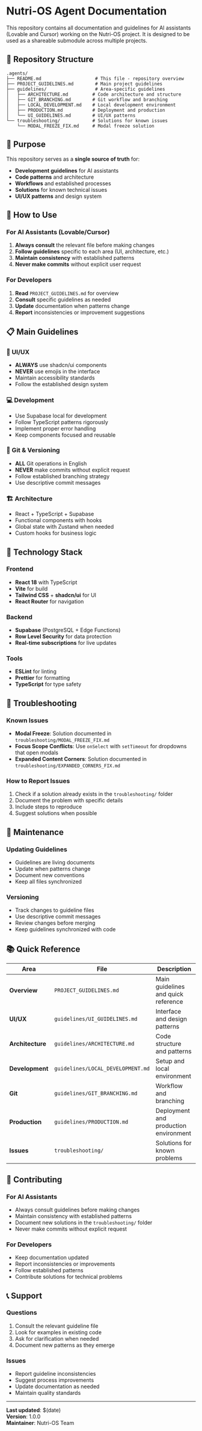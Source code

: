 # Nutri-OS Agent Documentation

This repository contains all documentation and guidelines for AI assistants (Lovable and Cursor) working on the Nutri-OS project. It is designed to be used as a shareable submodule across multiple projects.

## 📁 Repository Structure

```
.agents/
├── README.md                    # This file - repository overview
├── PROJECT_GUIDELINES.md        # Main project guidelines
├── guidelines/                  # Area-specific guidelines
│   ├── ARCHITECTURE.md         # Code architecture and structure
│   ├── GIT_BRANCHING.md        # Git workflow and branching
│   ├── LOCAL_DEVELOPMENT.md    # Local development environment
│   ├── PRODUCTION.md           # Deployment and production
│   └── UI_GUIDELINES.md        # UI/UX patterns
└── troubleshooting/            # Solutions for known issues
    └── MODAL_FREEZE_FIX.md     # Modal freeze solution
```

## 🎯 Purpose

This repository serves as a **single source of truth** for:

- **Development guidelines** for AI assistants
- **Code patterns** and architecture
- **Workflows** and established processes
- **Solutions** for known technical issues
- **UI/UX patterns** and design system

## 🚀 How to Use

### For AI Assistants (Lovable/Cursor)

1. **Always consult** the relevant file before making changes
2. **Follow guidelines** specific to each area (UI, architecture, etc.)
3. **Maintain consistency** with established patterns
4. **Never make commits** without explicit user request

### For Developers

1. **Read** `PROJECT_GUIDELINES.md` for overview
2. **Consult** specific guidelines as needed
3. **Update** documentation when patterns change
4. **Report** inconsistencies or improvement suggestions

## 📋 Main Guidelines

### 🎨 UI/UX
- **ALWAYS** use shadcn/ui components
- **NEVER** use emojis in the interface
- Maintain accessibility standards
- Follow the established design system

### 💻 Development
- Use Supabase local for development
- Follow TypeScript patterns rigorously
- Implement proper error handling
- Keep components focused and reusable

### 🌿 Git & Versioning
- **ALL** Git operations in English
- **NEVER** make commits without explicit request
- Follow established branching strategy
- Use descriptive commit messages

### 🏗️ Architecture
- React + TypeScript + Supabase
- Functional components with hooks
- Global state with Zustand when needed
- Custom hooks for business logic

## 🔧 Technology Stack

### Frontend
- **React 18** with TypeScript
- **Vite** for build
- **Tailwind CSS** + **shadcn/ui** for UI
- **React Router** for navigation

### Backend
- **Supabase** (PostgreSQL + Edge Functions)
- **Row Level Security** for data protection
- **Real-time subscriptions** for live updates

### Tools
- **ESLint** for linting
- **Prettier** for formatting
- **TypeScript** for type safety

## 🐛 Troubleshooting

### Known Issues
- **Modal Freeze**: Solution documented in `troubleshooting/MODAL_FREEZE_FIX.md`
- **Focus Scope Conflicts**: Use `onSelect` with `setTimeout` for dropdowns that open modals
- **Expanded Content Corners**: Solution documented in `troubleshooting/EXPANDED_CORNERS_FIX.md`

### How to Report Issues
1. Check if a solution already exists in the `troubleshooting/` folder
2. Document the problem with specific details
3. Include steps to reproduce
4. Suggest solutions when possible

## 🔄 Maintenance

### Updating Guidelines
- Guidelines are living documents
- Update when patterns change
- Document new conventions
- Keep all files synchronized

### Versioning
- Track changes to guideline files
- Use descriptive commit messages
- Review changes before merging
- Keep guidelines synchronized with code

## 📚 Quick Reference

| Area | File | Description |
|------|------|-------------|
| **Overview** | `PROJECT_GUIDELINES.md` | Main guidelines and quick reference |
| **UI/UX** | `guidelines/UI_GUIDELINES.md` | Interface and design patterns |
| **Architecture** | `guidelines/ARCHITECTURE.md` | Code structure and patterns |
| **Development** | `guidelines/LOCAL_DEVELOPMENT.md` | Setup and local environment |
| **Git** | `guidelines/GIT_BRANCHING.md` | Workflow and branching |
| **Production** | `guidelines/PRODUCTION.md` | Deployment and production environment |
| **Issues** | `troubleshooting/` | Solutions for known problems |

## 🤝 Contributing

### For AI Assistants
- Always consult guidelines before making changes
- Maintain consistency with established patterns
- Document new solutions in the `troubleshooting/` folder
- Never make commits without explicit request

### For Developers
- Keep documentation updated
- Report inconsistencies or improvements
- Follow established patterns
- Contribute solutions for technical problems

## 📞 Support

### Questions
1. Consult the relevant guideline file
2. Look for examples in existing code
3. Ask for clarification when needed
4. Document new patterns as they emerge

### Issues
- Report guideline inconsistencies
- Suggest process improvements
- Update documentation as needed
- Maintain quality standards

---

**Last updated**: $(date)  
**Version**: 1.0.0  
**Maintainer**: Nutri-OS Team
